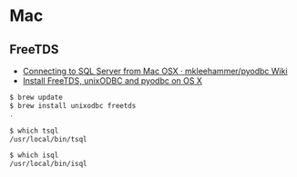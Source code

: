 # Mac

## FreeTDS

- [Connecting to SQL Server from Mac OSX · mkleehammer/pyodbc Wiki](https://github.com/mkleehammer/pyodbc/wiki/Connecting-to-SQL-Server-from-Mac-OSX)
- [Install FreeTDS, unixODBC and pyodbc on OS X](https://gist.github.com/Bouke/10454272)

~~~bash
$ brew update
$ brew install unixodbc freetds
.
~~~

~~~bash
$ which tsql
/usr/local/bin/tsql

$ which isql
/usr/local/bin/isql
~~~

